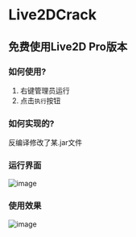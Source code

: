 # Live2DCrack

## 免费使用Live2D Pro版本

### 如何使用?

1. 右键管理员运行
2. 点击`执行`按钮

### 如何实现的?
反编译修改了某.jar文件

### 运行界面
![image](https://user-images.githubusercontent.com/76673990/151193304-c339ed44-2a41-46c1-bc6a-204afbf154b5.png)

### 使用效果
![image](https://user-images.githubusercontent.com/76673990/151193376-f589bff0-f34e-46d3-ae1e-cad4458ebdc1.png)
